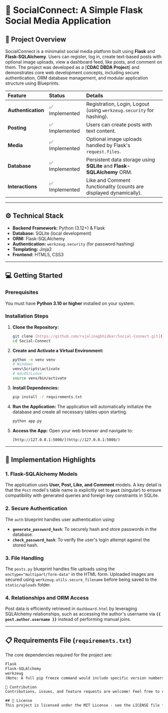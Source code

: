 # 📱 SocialConnect: A Simple Flask Social Media Application

## 🚀 Project Overview

SocialConnect is a minimalist social media platform built using **Flask** and **Flask-SQLAlchemy**. Users can register, log in, create text-based posts with optional image uploads, view a dashboard feed, like posts, and comment on them. The project was developed as a [**CDAC DBDA Project**] and demonstrates core web development concepts, including secure authentication, ORM database management, and modular application structure using Blueprints.

| Feature | Status | Details |
| :--- | :--- | :--- |
| **Authentication** | ✅ Implemented | Registration, Login, Logout (using `werkzeug.security` for hashing). |
| **Posting** | ✅ Implemented | Users can create posts with text content. |
| **Media** | ✅ Implemented | Optional image uploads handled by Flask's `request.files`. |
| **Database** | ✅ Implemented | Persistent data storage using **SQLite** and **Flask-SQLAlchemy** ORM. |
| **Interactions** | ✅ Implemented | Like and Comment functionality (counts are displayed dynamically). |

***

## ⚙️ Technical Stack

* **Backend Framework:** Python (3.12+) & Flask
* **Database:** SQLite (local development)
* **ORM:** Flask-SQLAlchemy
* **Authentication:** `werkzeug.security` (for password hashing)
* **Templating:** Jinja2
* **Frontend:** HTML5, CSS3

***

## 💻 Getting Started

### Prerequisites

You must have **Python 3.10 or higher** installed on your system.

### Installation Steps

1.  **Clone the Repository:**
    ```bash
    git clone [https://github.com/rujalinagbhidkar/Social-Connect.git](https://github.com/rujalinagbhidkar/Social-Connect.git)
    cd Social-Connect
    ```

2.  **Create and Activate a Virtual Environment:**
    ```bash
    python -m venv venv
    # Windows
    venv\Scripts\activate
    # macOS/Linux
    source venv/bin/activate
    ```

3.  **Install Dependencies:**
    ```bash
    pip install -r requirements.txt
    ```

4.  **Run the Application:**
    The application will automatically initialize the database and create all necessary tables upon starting.

    ```bash
    python app.py
    ```

5.  **Access the App:**
    Open your web browser and navigate to:
    ```
    [http://127.0.0.1:5000/](http://127.0.0.1:5000/)
    ```

***

## 🔑 Implementation Highlights

### 1. Flask-SQLAlchemy Models
The application uses **User, Post, Like, and Comment** models. A key detail is that the `Post` model's table name is explicitly set to **`post`** (singular) to ensure compatibility with generated queries and foreign key constraints in SQLite.

### 2. Secure Authentication
The `auth` blueprint handles user authentication using:
* **`generate_password_hash`**: To securely hash and store passwords in the database.
* **`check_password_hash`**: To verify the user's login attempt against the stored hash.

### 3. File Handling
The `posts.py` blueprint handles file uploads using the `enctype="multipart/form-data"` in the HTML form. Uploaded images are secured using `werkzeug.utils.secure_filename` before being saved to the `static/uploads` folder.

### 4. Relationships and ORM Access
Post data is efficiently retrieved in `dashboard.html` by leveraging SQLAlchemy relationships, such as accessing the author's username via **`{{ post.author.username }}`** instead of performing manual joins.

***

## 📋 Requirements File (`requirements.txt`)

The core dependencies required for the project are:

```txt
Flask
Flask-SQLAlchemy
werkzeug
(Note: A full pip freeze command would include specific version numbers for a production environment.)

🤝 Contribution
Contributions, issues, and feature requests are welcome! Feel free to check the issues page.

## 📄 License
This project is licensed under the MIT License - see the LICENSE file for details.
